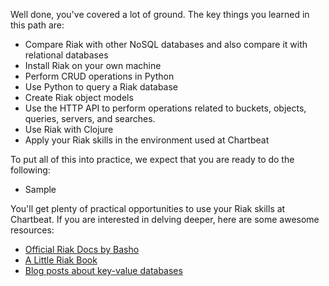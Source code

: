 <!--
name: conclusion
version : "0.1"
title : "Conclusion and Next Steps"
description: "Review what learners have learned and suggest next steps"
coverImage : "https://raw.githubusercontent.com/outlearn-content/taste-of-riak/master/assets/Chartbeat-logo.png"
license : "CC Attribution-ShareAlike 4.0"
-->

<!-- @section, "title": "Here is what you have learned" -->

Well done, you've covered a lot of ground. The key things you learned in this path are:

- Compare Riak with other NoSQL databases and also compare it with relational databases
- Install Riak on your own machine
- Perform CRUD operations in Python
- Use Python to query a Riak database
- Create Riak object models
- Use the HTTP API to perform operations related to buckets, objects, queries, servers, and searches.
- Use Riak with Clojure
- Apply your Riak skills in the environment used at Chartbeat

<!-- @section, "title": "Here is what you now should be able to do" -->

To put all of this into practice, we expect that you are ready to do the following:

- Sample

<!-- @section, "title": "Here are some future directions for your learning" -->

You'll get plenty of practical opportunities to use your Riak skills at Chartbeat. If you are interested in delving deeper, here are some awesome resources:

- [Official Riak Docs by Basho](http://docs.basho.com/riak/latest/)
- [A Little Riak Book](http://littleriakbook.com)
- [Blog posts about key-value databases](http://highscalability.com/blog/category/key-value-store)
